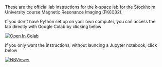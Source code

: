 These are the official lab instructions for the k-space lab for the Stockholm University course Magnetic Resonance Imaging (FK8032). 

If you don't have Python set up on your own computer, you can access the lab directly with Google Colab by clicking below

[]([![Binder](https://mybinder.org/badge_logo.svg)](https://mybinder.org/v2/gh/fyrdahl/kspace-lab/master?filepath=kspacelab.ipynb))
[![Open In Colab](https://colab.research.google.com/assets/colab-badge.svg)](https://colab.research.google.com/github/fyrdahl/kspace-lab/blob/master/kspacelab.ipynb)

If you only want the instructions, without launcing a Jupyter notebook, click below

[![NBViewer](https://github.com/jupyter/design/blob/master/logos/Badges/nbviewer_badge.svg)](https://nbviewer.jupyter.org/github/fyrdahl/kspace-lab/blob/master/kspacelab.ipynb)
